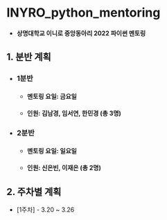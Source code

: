 # INYRO_python_mentoring
* #### 상명대학교 이니로 중앙동아리 2022 파이썬 멘토링

## 1. 분반 계획
* ### 1분반
    - #### 멘토링 요일: 금요일
    - #### 인원: 김남경, 임서연, 한민경 (총 3명)

* ### 2분반
    - #### 멘토링 요일: 일요일
    - #### 인원: 신은빈, 이재은 (총 2명)

## 2. 주차별 계획
* [1주차] - 3.20 ~ 3.26
